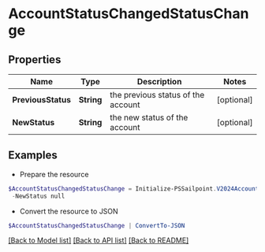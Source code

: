 # AccountStatusChangedStatusChange
## Properties

Name | Type | Description | Notes
------------ | ------------- | ------------- | -------------
**PreviousStatus** | **String** | the previous status of the account | [optional] 
**NewStatus** | **String** | the new status of the account | [optional] 

## Examples

- Prepare the resource
```powershell
$AccountStatusChangedStatusChange = Initialize-PSSailpoint.V2024AccountStatusChangedStatusChange  -PreviousStatus null `
 -NewStatus null
```

- Convert the resource to JSON
```powershell
$AccountStatusChangedStatusChange | ConvertTo-JSON
```

[[Back to Model list]](../README.md#documentation-for-models) [[Back to API list]](../README.md#documentation-for-api-endpoints) [[Back to README]](../README.md)

